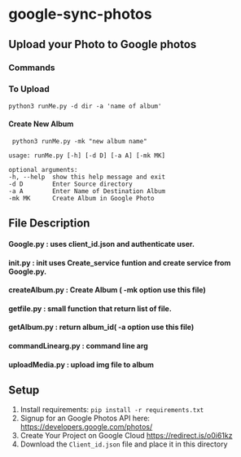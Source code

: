 # google-sync-photos

## Upload your Photo to Google photos



### Commands

   
  
  ### To Upload
  
    python3 runMe.py -d dir -a 'name of album'
  
  #### Create New Album
  
     python3 runMe.py -mk "new album name"
  
   
   ```
   usage: runMe.py [-h] [-d D] [-a A] [-mk MK]

optional arguments:
  -h, --help  show this help message and exit
  -d D        Enter Source directory
  -a A        Enter Name of Destination Album
  -mk MK      Create Album in Google Photo
   ```
   

## File Description

#### Google.py           : uses client_id.json and authenticate user.

#### init.py             : init uses Create_service funtion and create service from Google.py.

#### createAlbum.py      : Create Album ( -mk option use this file)

#### getfile.py          : small function that return list of file.

#### getAlbum.py         : return album_id( -a option use this file)

#### commandLinearg.py   : command line arg

#### uploadMedia.py      : upload img file to album


## Setup

1. Install requirements: `pip install -r requirements.txt`
2. Signup for an Google Photos API here: https://developers.google.com/photos/
3. Create Your Project on Google Cloud https://redirect.is/o0i61kz  
4. Download the `Client_id.json` file and place it in this directory




